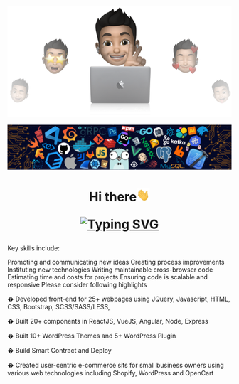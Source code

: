 <p align="center"><img src="https://raw.githubusercontent.com/KevinPatel04/KevinPatel04/master/cover-thompson.png"></p>
<p align="center"><img src="https://raw.githubusercontent.com/KevinPatel04/KevinPatel04/master/header.png"></p>

<h1 align="center">Hi there<img src="https://raw.githubusercontent.com/KevinPatel04/KevinPatel04/master/Hi.gif" width="30px">

[![Typing SVG](https://readme-typing-svg.herokuapp.com?font=Architects+Daughter&color=7AF79A&size=30&lines=Hey!+I+am+professional+web+developer;I+am+SoftWare+Engineer...;BlockChina+Developer)](https://git.io/typing-svg)
  

</h1>

Key skills include:

Promoting and communicating new ideas
Creating process improvements
Instituting new technologies
Writing maintainable cross-browser code
Estimating time and costs for projects
Ensuring code is scalable and responsive
Please consider following highlights

� Developed front-end for 25+ webpages using JQuery, Javascript, HTML, CSS, Bootstrap, SCSS/SASS/LESS,

� Built 20+ components in ReactJS, VueJS, Angular, Node, Express

� Built 10+ WordPress Themes and 5+ WordPress Plugin

� Build Smart Contract and Deploy 

� Created user-centric e-commerce sits for small business owners using various web technologies including Shopify, WordPress and OpenCart


